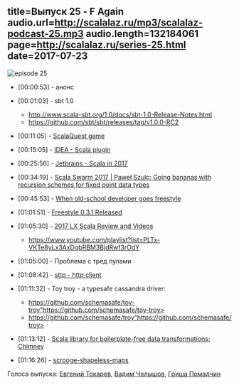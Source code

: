 title=Выпуск 25 - F Again 
audio.url=http://scalalaz.ru/mp3/scalalaz-podcast-25.mp3
audio.length=132184061
page=http://scalalaz.ru/series-25.html
date=2017-07-23
----
![episode 25](img/episode25.jpg)

- <span>[00:00:53]</span> - анонс

- <span>[00:01:03]</span> - sbt 1.0
    - <http://www.scala-sbt.org/1.0/docs/sbt-1.0-Release-Notes.html>
    - <https://github.com/sbt/sbt/releases/tag/v1.0.0-RC2>  <p></p>
 
- <span>[00:11:05]</span> - [ScalaQuest game](https://www.kickstarter.com/projects/andanthor/scalaquest-a-game-to-learn-scala) 
- <span>[00:15:05]</span> - [IDEA - Scala plugin](https://blog.jetbrains.com/scala/2017/03/23/scala-plugin-for-intellij-idea-2017-1-cleaner-ui-sbt-shell-repl-worksheet-akka-support-and-more/) 
- <span>[00:25:56]</span> - [Jetbrains - Scala in 2017](https://www.jetbrains.com/research/devecosystem-2017/scala/)
- <span>[00:34:19]</span> - [Scala Swarm 2017 | Paweł Szulc: Going bananas with recursion schemes for fixed point data types](https://www.youtube.com/watch?v=OZTKggaDl9U)
- <span>[00:45:53]</span> - [When old-school developer goes freestyle](https://blog.scalac.io/old-school-developer-goes-freestyle.html)
- <span>[01:01:51]</span> - [Freestyle 0.3.1 Released](https://www.47deg.com/blog/freestyle-v0-3-1-release/Freestyle)
- <span>[01:05:30]</span> - [2017 LX Scala Review and Videos](https://www.47deg.com/blog/lx-scala-review-2017/?utm_content=buffer06f56&utm_medium=social&utm_source=twitter.com&utm_campaign=buffer)
    - <https://www.youtube.com/playlist?list=PLTx-VKTe8yLx3AxDgbRBM3BjdRwf3rOdY>  <p></p>

- <span>[01:05:00]</span> - Проблема с тред пулами
- <span>[01:08:42]</span> - [sttp - http client](https://github.com/softwaremill/sttp)
- <span>[01:11:32]</span> - Toy troy - a typesafe cassandra driver:
    - <https://github.com/schemasafe/toy-troy">https://github.com/schemasafe/toy-troy>
    - <https://github.com/schemasafe/troy">https://github.com/schemasafe/troy> <p></p>
 
- <span>[01:13:12]</span> - [Scala library for boilerplate-free data transformations; Chimney](https://github.com/scalalandio/chimney) 
- <span>[01:16:26]</span> - [scrooge-shapeless-maps](https://github.com/marialivia16/scrooge-shapeless-maps)


Голоса выпуска: [Евгений Токарев](http://github.com/strobe),
[Вадим Челышов](http://github.com/dos65), [Гриша Помадчин](https://github.com/pomadchin)
